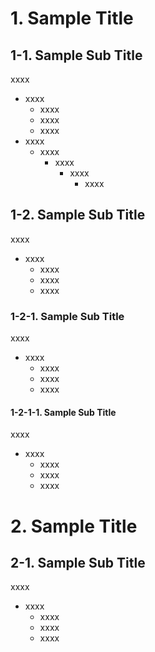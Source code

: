 # 1. Sample Title
## 1-1. Sample Sub Title
xxxx
* xxxx
    * xxxx
    * xxxx
    * xxxx
* xxxx
    * xxxx
        * xxxx
            * xxxx
                * xxxx
## 1-2. Sample Sub Title
xxxx
* xxxx
    * xxxx
    * xxxx
    * xxxx
### 1-2-1. Sample Sub Title
xxxx
* xxxx
    * xxxx
    * xxxx
    * xxxx
#### 1-2-1-1. Sample Sub Title
xxxx
* xxxx
    * xxxx
    * xxxx
    * xxxx
# 2. Sample Title
## 2-1. Sample Sub Title
xxxx
* xxxx
    * xxxx
    * xxxx
    * xxxx
